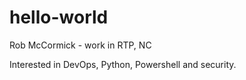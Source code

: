 # hello-world
Rob McCormick - work in RTP, NC

Interested in DevOps, Python, Powershell and security.
